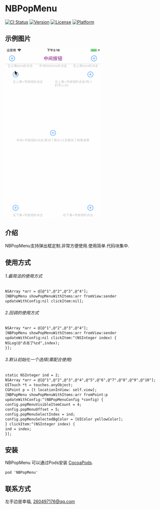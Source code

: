 # NBPopMenu

[![CI Status](http://img.shields.io/travis/260497176@qq.com/NBPopMenu.svg?style=flat)](https://travis-ci.org/260497176@qq.com/NBPopMenu)
[![Version](https://img.shields.io/cocoapods/v/NBPopMenu.svg?style=flat)](http://cocoapods.org/pods/NBPopMenu)
[![License](https://img.shields.io/cocoapods/l/NBPopMenu.svg?style=flat)](http://cocoapods.org/pods/NBPopMenu)
[![Platform](https://img.shields.io/cocoapods/p/NBPopMenu.svg?style=flat)](http://cocoapods.org/pods/NBPopMenu)

## 示例图片

![image](https://github.com/shiyingfeng/NBPopMenu/raw/master/Gif/1.gif)

## 介绍
NBPopMenu支持弹出框定制.非常方便使用.使用简单.代码块集中.

## 使用方式

###### 1.最简洁的使用方式
```
NSArray *arr = @[@"1",@"2",@"3",@"4"];
[NBPopMenu showPopMenuWithItems:arr fromView:sender updateWithConfig:nil clickItem:nil];
```

###### 2.回调的使用方式
```
NSArray *arr = @[@"1",@"2",@"3",@"4"];
[NBPopMenu showPopMenuWithItems:arr fromView:sender updateWithConfig:nil clickItem:^(NSInteger index) {
NSLog(@"点击了%zd",index);
}];
```

###### 3.默认初始化一个选择(需配合使用)
```
static NSInteger ind = 2;
NSArray *arr = @[@"1",@"2",@"3",@"4",@"5",@"6",@"7",@"8",@"9",@"10"];
UITouch *t = touches.anyObject;
CGPoint p = [t locationInView: self.view];
[NBPopMenu showPopMenuWithItems:arr fromPoint:p updateWithConfig:^(NBPopMenuConfig *config) {
config.popMenuVisibleItemCount = 4;
config.popMenuOffset = 5;
config.popMenuSelectIndex = ind;
config.popMenuSelectedBgColor = [UIColor yellowColor];
} clickItem:^(NSInteger index) {
ind = index;
}];
```

## 安装

NBPopMenu 可以通过Pods安装 [CocoaPods](http://cocoapods.org).

```
pod 'NBPopMenu'
```

## 联系方式

左手边是幸福, 260497176@qq.com


